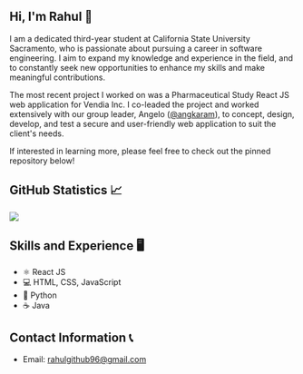 ## Hi, I'm Rahul 👋

I am a dedicated third-year student at California State University Sacramento, who is passionate about pursuing a career in software engineering. I aim to expand my knowledge and experience in the field, and to constantly seek new opportunities to enhance my skills and make meaningful contributions.

The most recent project I worked on was a Pharmaceutical Study React JS web application for Vendia Inc. I co-leaded the project and worked extensively with our group leader, Angelo ([@angkaram](https://github.com/Angkaram)), to concept, design, develop, and test a secure and user-friendly web application to suit the client's needs. 

If interested in learning more, please feel free to check out the pinned repository below!

## GitHub Statistics 📈

<a href=""> <img align="center" src="https://github-readme-stats-sigma-five.vercel.app/api?username=rahulio96&theme=react&line_height=40&hide=css"/> </a>

<!--
![Anurag's GitHub stats](https://github-readme-stats.vercel.app/api?username=rahulio96&show_icons=true&theme=github_dark)
-->

## Skills and Experience 🖥
* ⚛ React JS
* 💻 HTML, CSS, JavaScript
* 🐍 Python
* ☕ Java

## Contact Information 📞
* Email: rahulgithub96@gmail.com



<!--
**rahulio96/rahulio96** is a ✨ _special_ ✨ repository because its `README.md` (this file) appears on your GitHub profile.

Here are some ideas to get you started:

- 🔭 I’m currently working on ...
- 🌱 I’m currently learning ...
- 👯 I’m looking to collaborate on ...
- 🤔 I’m looking for help with ...
- 💬 Ask me about ...
- 📫 How to reach me: ...
- 😄 Pronouns: ...
- ⚡ Fun fact: ...
-->
